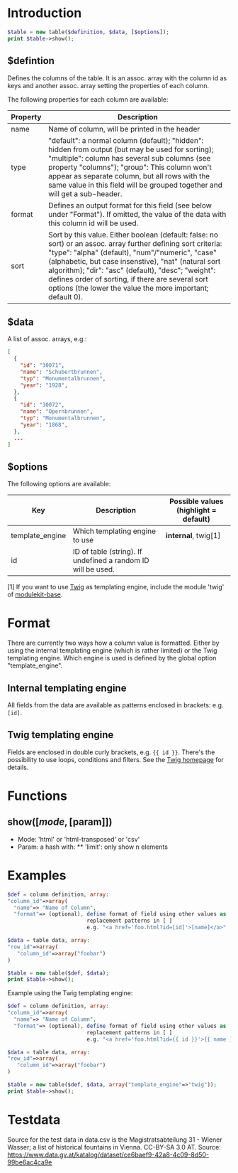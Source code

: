 Introduction
============
```php
$table = new table($definition, $data, [$options]);
print $table->show();
```

$defintion
----------
Defines the columns of the table. It is an assoc. array with the column id as
keys and another assoc. array setting the properties of each column.

The following properties for each column are available:

Property        | Description
----------------|-------------
name            | Name of column, will be printed in the header
type            | "default": a normal column (default); "hidden": hidden from output (but may be used for sorting); "multiple": column has several sub columns (see property "columns"); "group": This column won't appear as separate column, but all rows with the same value in this field will be grouped together and will get a sub-header.
format          | Defines an output format for this field (see below under "Format"). If omitted, the value of the data with this column id will be used.
sort            | Sort by this value. Either boolean (default: false: no sort) or an assoc. array further defining sort criteria: "type": "alpha" (default), "num"/"numeric", "case" (alphabetic, but case insenstive), "nat" (natural sort algorithm); "dir": "asc" (default), "desc"; "weight": defines order of sorting, if there are several sort options (the lower the value the more important; default 0).

$data
-----
A list of assoc. arrays, e.g.:

```json
[
  {
    "id": "30071",
    "name": "Schubertbrunnen",
    "typ": "Monumentalbrunnen",
    "year": "1928",
  },
  {
    "id": "30072",
    "name": "Opernbrunnen",
    "typ": "Monumentalbrunnen",
    "year": "1868",
  },
  ...
]
```

$options
--------
The following options are available:

Key             | Description | Possible values (highlight = default)
----------------|-------------|---------------------------------------
template_engine | Which templating engine to use | **internal**, twig[1]
id              | ID of table (string). If undefined a random ID will be used. |

[1] If you want to use [Twig](http://twig.sensiolabs.org/) as templating engine, include the module 'twig' of [modulekit-base](https://github.com/plepe/modulekit-base).

Format
======
There are currently two ways how a column value is formatted. Either by using
the internal templating engine (which is rather limited) or the Twig templating
engine. Which engine is used is defined by the global option "template_engine".

Internal templating engine
--------------------------
All fields from the data are available as patterns enclosed in brackets: e.g. `[id]`.

Twig templating engine
----------------------
Fields are enclosed in double curly brackets, e.g. `{{ id }}`. There's the
possibility to use loops, conditions and filters. See the [Twig
homepage](http://twig.sensiolabs.org/) for details.

Functions
=========
show([$mode, [$param]])
-----------------------

* Mode: 'html' or 'html-transposed' or 'csv'
* Param: a hash with:
** 'limit': only show n elements

Examples
========
```php
$def = column definition, array:
"column_id"=>array(
  "name"=> "Name of Column",
  "format"=> (optional), define format of field using other values as 
                         replacement patterns in [ ]
                         e.g. "<a href='foo.html?id=[id]'>[name]</a>"

$data = table data, array:
"row_id"=>array(
   "column_id"=>array("foobar")
)

$table = new table($def, $data);
print $table->show();
```

Example using the Twig templating engine:

```php
$def = column definition, array:
"column_id"=>array(
  "name"=> "Name of Column",
  "format"=> (optional), define format of field using other values as
                         replacement patterns in [ ]
                         e.g. "<a href='foo.html?id={{ id }}'>{{ name }}</a>"

$data = table data, array:
"row_id"=>array(
   "column_id"=>array("foobar")
)

$table = new table($def, $data, array("template_engine"=>"twig"));
print $table->show();
```

Testdata
========
Source for the test data in data.csv is the Magistratsabteilung 31 - Wiener
Wasser; a list of historical fountains in Vienna. CC-BY-SA 3.0 AT.
Source: https://www.data.gv.at/katalog/dataset/ce6baef9-42a8-4c09-8d50-99be6ac4ca9e
